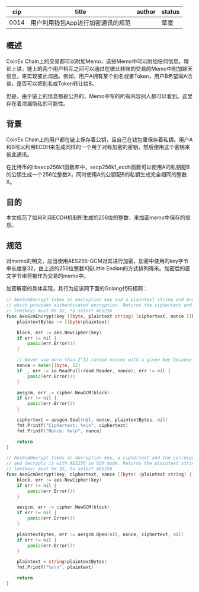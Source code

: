 | cip  | title                             | author | status |
| ---- | --------------------------------- | ------ | ------ |
| 0014 | 用户利用钱包App进行加密通讯的规范 |        | 草案   |

## 概述

CoinEx Chain上的交易都可以附加Memo，这些Memo中可以附加任何信息。理论上讲，链上的两个用户相互之间可以通过在彼此转账的交易的Memo中附加聊天信息，来实现彼此沟通。例如，用户A拥有某个别名或者Token，用户B希望同A洽谈，是否可以把别名或Token转让给B。

但是，由于链上的信息都是公开的，Memo中写的所有内容别人都可以看到。这里存在着泄漏隐私的可能性。

## 背景

CoinEx Chain上的用户都在链上保存着公钥，且自己在钱包里保存着私钥。用户A和B可以利用ECDH来生成同样的一个用于对称加密的密钥，然后使用这个密钥来彼此通讯。

在比特币的libsecp256k1函数库中，secp256k1_ecdh函数可以使用A的私钥配B的公钥生成一个256位整数X，同时使用A的公钥配B的私钥生成完全相同的整数X。

## 目的

本文规范了如何利用ECDH机制所生成的256位的整数，来加密memo中保存的信息。

## 规范

对memo的明文，应当使用AES256-GCM对其进行加密，加密中使用的key字节串长度是32，由上述的256位整数X按Little Endian的方式排列得来。加密后的密文字节串将被作为交易的memo中。

加密解密的具体实现，其行为应该同下面的Golang代码相同：

```go
// AesGcmEncrypt takes an encryption key and a plaintext string and encrypts it with AES256 in GCM mode, 
// which provides authenticated encryption. Returns the ciphertext and the used nonce.
// len(key) must be 32, to select AES256
func AesGcmEncrypt(key []byte, plaintext string) (ciphertext, nonce []byte) {
	plaintextBytes := []byte(plaintext)

	block, err := aes.NewCipher(key)
	if err != nil {
		panic(err.Error())
	}

	// Never use more than 2^32 random nonces with a given key because of the risk of a repeat.
	nonce = make([]byte, 12)
	if _, err := io.ReadFull(rand.Reader, nonce); err != nil {
		panic(err.Error())
	}

	aesgcm, err := cipher.NewGCM(block)
	if err != nil {
		panic(err.Error())
	}

	ciphertext = aesgcm.Seal(nil, nonce, plaintextBytes, nil)
	fmt.Printf("Ciphertext: %x\n", ciphertext)
	fmt.Printf("Nonce: %x\n", nonce)

	return
}

// AesGcmDecrypt takes an decryption key, a ciphertext and the corresponding nonce, 
// and decrypts it with AES256 in GCM mode. Returns the plaintext string.
// len(key) must be 32, to select AES256
func AesGcmDecrypt(key, ciphertext, nonce []byte) (plaintext string) {
	block, err := aes.NewCipher(key)
	if err != nil {
		panic(err.Error())
	}

	aesgcm, err := cipher.NewGCM(block)
	if err != nil {
		panic(err.Error())
	}

	plaintextBytes, err := aesgcm.Open(nil, nonce, ciphertext, nil)
	if err != nil {
		panic(err.Error())
	}

	plaintext = string(plaintextBytes)
	fmt.Printf("%s\n", plaintext)

	return
}
```

